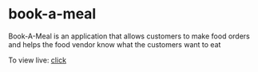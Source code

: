 # book-a-meal
Book-A-Meal is an application that allows customers to make food orders and helps the food vendor know what the customers want to eat

To view live: [click](https://dikaeinstein.github.io/book-a-meal/UI/index.html)
